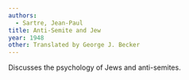 ```yaml
---
authors:
  - Sartre, Jean-Paul
title: Anti-Semite and Jew
year: 1948
other: Translated by George J. Becker
---
```


Discusses the psychology of Jews and anti-semites.
